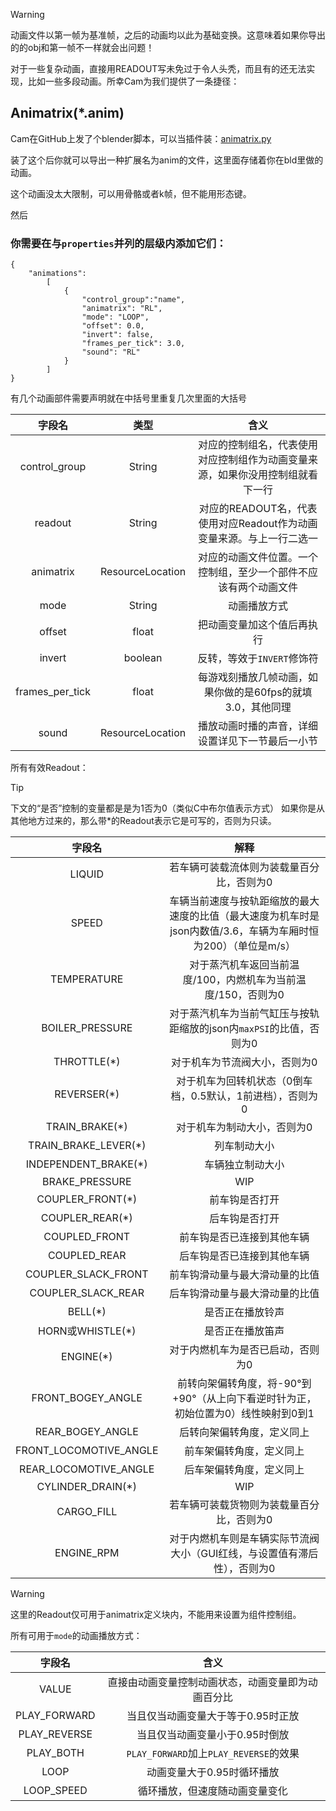 

>[!WARNING]
> 动画文件以第一帧为基准帧，之后的动画均以此为基础变换。这意味着如果你导出的的obj和第一帧不一样就会出问题！

对于一些复杂动画，直接用READOUT写未免过于令人头秃，而且有的还无法实现，比如一些多段动画。所幸Cam为我们提供了一条捷径：

## Animatrix(*.anim)

Cam在GitHub上发了个blender脚本，可以当插件装：[animatrix.py](https://github.com/TeamOpenIndustry/ImmersiveRailroading/blob/master/animatrix.py)

装了这个后你就可以导出一种扩展名为anim的文件，这里面存储着你在bld里做的动画。

这个动画没太大限制，可以用骨骼或者k帧，但不能用形态键。

然后
### 你需要在与`properties`并列的层级内添加它们：
```
{
    "animations":
        [
            {
                "control_group":"name",
                "animatrix": "RL",
                "mode": "LOOP",
                "offset": 0.0,
                "invert": false,
                "frames_per_tick": 3.0,
                "sound": "RL"
            }
        ]
}
```

有几个动画部件需要声明就在中括号里重复几次里面的大括号

|       字段名       |        类型        |                    	含义                    |
|:---------------:|:----------------:|:-----------------------------------------:|
|  control_group  |      String      |  对应的控制组名，代表使用对应控制组作为动画变量来源，如果你没用控制组就看下一行  |
|     readout     |      String      | 对应的READOUT名，代表使用对应Readout作为动画变量来源。与上一行二选一 |
|    animatrix    | ResourceLocation |     对应的动画文件位置。一个控制组，至少一个部件不应该有两个动画文件      |
|      mode       |      String      |                  动画播放方式                   |
|     offset      |      float       |               把动画变量加这个值后再执行               |
|     invert      |     boolean      |             反转，等效于`INVERT`修饰符             |
| frames_per_tick |      float       |     每游戏刻播放几帧动画，如果你做的是60fps的就填3.0，其他同理     |
|      sound      | ResourceLocation |         播放动画时播的声音，详细设置详见下一节最后一小节          |

所有有效Readout：

>[!TIP]
> 下文的“是否”控制的变量都是是为1否为0（类似C中布尔值表示方式）
> 如果你是从其他地方过来的，那么带*的Readout表示它是可写的，否则为只读。

|          字段名           |                              	解释                               |
|:----------------------:|:--------------------------------------------------------------:|
|         LIQUID         |                     若车辆可装载流体则为装载量百分比，否则为0                      |
|         SPEED          | 车辆当前速度与按轨距缩放的最大速度的比值（最大速度为机车时是json内数值/3.6，车辆为车厢时恒为200）（单位是m/s） |
|      TEMPERATURE       |              对于蒸汽机车返回当前温度/100，内燃机车为当前温度/150，否则为0               |
|    BOILER_PRESSURE     |            对于蒸汽机车为当前气缸压与按轨距缩放的json内`maxPSI`的比值，否则为0            |
|      THROTTLE(*)       |                        对于机车为节流阀大小，否则为0                         |
|      REVERSER(*)       |                对于机车为回转机状态（0倒车档，0.5默认，1前进档），否则为0                |
|     TRAIN_BRAKE(*)     |                         对于机车为制动大小，否则为0                         |
|  TRAIN_BRAKE_LEVER(*)  |                             列车制动大小                             |
|  INDEPENDENT_BRAKE(*)  |                            车辆独立制动大小                            |
|     BRAKE_PRESSURE     |                              WIP                               |
|    COUPLER_FRONT(*)    |                            前车钩是否打开                             |
|    COUPLER_REAR(*)     |                            后车钩是否打开                             |
|     COUPLED_FRONT      |                         前车钩是否已连接到其他车辆                          |
|      COUPLED_REAR      |                         后车钩是否已连接到其他车辆                          |
|  COUPLER_SLACK_FRONT   |                        前车钩滑动量与最大滑动量的比值                         |
|   COUPLER_SLACK_REAR   |                        后车钩滑动量与最大滑动量的比值                         |
|        BELL(*)         |                            是否正在播放铃声                            |
|    HORN或WHISTLE(*)     |                            是否正在播放笛声                            |
|       ENGINE(*)        |                       对于内燃机车为是否已启动，否则为0                        |
|   FRONT_BOGEY_ANGLE    |         前转向架偏转角度，将-90°到+90°（从上向下看逆时针为正，初始位置为0）线性映射到0到1         |
|    REAR_BOGEY_ANGLE    |                         后转向架偏转角度，定义同上                          |
| FRONT_LOCOMOTIVE_ANGLE |                          前车架偏转角度，定义同上                          |
| REAR_LOCOMOTIVE_ANGLE  |                          后车架偏转角度，定义同上                          |
|   CYLINDER_DRAIN(*)    |                              WIP                               |
|       CARGO_FILL       |                     若车辆可装载货物则为装载量百分比，否则为0                      |
|       ENGINE_RPM       |             对于内燃机车则是车辆实际节流阀大小（GUI红线，与设置值有滞后性），否则为0             |

>[!WARNING]
> 这里的Readout仅可用于animatrix定义块内，不能用来设置为组件控制组。

所有可用于`mode`的动画播放方式：

|     字段名      |                	含义                |
|:------------:|:---------------------------------:|
|    VALUE     |     直接由动画变量控制动画状态，动画变量即为动画百分比     |
| PLAY_FORWARD |        当且仅当动画变量大于等于0.95时正放        |
| PLAY_REVERSE |         当且仅当动画变量小于0.95时倒放         |
|  PLAY_BOTH   | `PLAY_FORWARD`加上`PLAY_REVERSE`的效果 |
|     LOOP     |          动画变量大于0.95时循环播放          |
|  LOOP_SPEED  |          循环播放，但速度随动画变量变化          |


